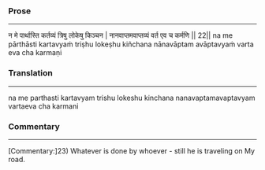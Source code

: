 ### Prose 
 --- 
न मे पार्थास्ति कर्तव्यं त्रिषु लोकेषु किञ्चन |
नानवाप्तमवाप्तव्यं वर्त एव च कर्मणि || 22||
na me pārthāsti kartavyaṁ triṣhu lokeṣhu kiñchana
nānavāptam avāptavyaṁ varta eva cha karmaṇi

### Translation 
 --- 
na me parthasti kartavyam trishu lokeshu kinchana nanavaptamavaptavyam vartaeva cha karmani

### Commentary 
 --- 
[Commentary:]23) Whatever is done by whoever - still he is traveling on My road.